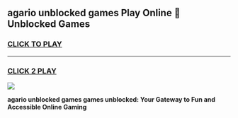 
## agario unblocked games Play Online 👋 Unblocked Games
<h3>
<a href="https://premium.freeplayer.one?title=agario_unblocked_games&ref=19F">CLICK TO PLAY</a></h3>
<hr>

<h3>
<a href="https://premium.freeplayer.one?title=agario_unblocked_games&ref=19F">CLICK 2 PLAY</a>
  
</h3>

<a href="https://premium.freeplayer.one?title=agario_unblocked_games&ref=19F"><img src="https://clearcache.store/games.png"></a>


**agario unblocked games games unblocked: Your Gateway to Fun and Accessible Online Gaming**
